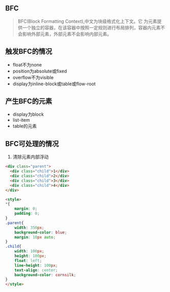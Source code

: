 
## BFC

> BFC(Block Formatting Context),中文为块级格式化上下文。它 为元素提供一个独立的容器，在该容器中按照一定规则进行布局排列，容器内元素不会影响外部元素，外部元素不会影响内部元素。


## 触发BFC的情况
- float不为none
- position为absolute或fixed
- overflow不为visible
- display为inline-block或table或flow-root

## 产生BFC的元素
- display为block
- list-item
- table的元素

## BFC可处理的情况

1. 清除元素内部浮动

```html
<div class="parent">
  <div class="child">1</div>
  <div class="child">2</div>
  <div class="child">3</div>
  <div class="child">4</div>
</div>

<style>
*{
    margin: 0;
    padding: 0;
}
.parent{
    width: 350px;
    background-color: blue;
    margin: 10px auto;
}
.child{
    width: 100px;
    height: 100px;
    float: left;
    line-height: 100px;
    text-align: center;
    background-color: cornsilk;
}
</style>
```